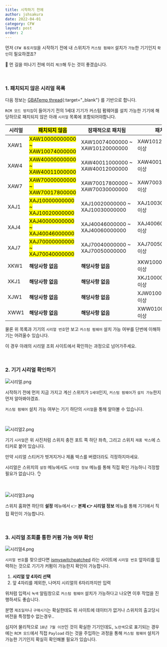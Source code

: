 ```yaml
---
title: 시작하기 전에
author: jshsakura
date: 2022-04-01
category: CFW
layout: post
order: 2
---
```


먼저 `CFW 튜토리얼`을 시작하기 전에 내 스위치가 `커스텀 펌웨어` 설치가 `가능`한 기기인지 `확인`이 필요하겠죠?

🤔 먼 길을 떠나기 전에 미리 `체크`해 두는 것이 좋겠습니다.

<br>

### 1. 패치되지 않은 시리얼 목록

다음 정보는 [GBATemp thread](https://gbatemp.net/threads/switch-informations-by-serial-number-read-the-first-post-before-asking-questions.481215/){:target="\_blank"} 를 기반으로 합니다.

`RCM 모드 방지칩`이 들어가기 전의 1세대 기기가 커스텀 펌웨어를 설치 가능한 기기에 해당하므로 패치되지 않은 아래 `시리얼` 목록에 포함되어야합니다.

| **시리얼** | <mark>패치되지 않음</mark>                          | **잠재적으로 패치됨**                   | **패치됨**           |
| ------- | --------------------------------------------- | ------------------------------- | ----------------- |
| XAW1    | <mark>XAW10000000000 ~ XAW10074000000</mark>  | XAW10074000000 ~ XAW10120000000 | XAW10120000000 이상 |
| XAW4    | <mark>XAW40000000000 ~ XAW40011000000</mark>  | XAW40011000000 ~ XAW40012000000 | XAW40012000000 이상 |
| XAW7    | <mark>XAW70000000000 ~  XAW70017800000</mark> | XAW70017800000 ~ XAW70030000000 | XAW70030000000 이상 |
| XAJ1    | <mark>XAJ10000000000 ~ XAJ10020000000</mark>  | XAJ10020000000 ~ XAJ10030000000 | XAJ10030000000 이상 |
| XAJ4    | <mark>XAJ40000000000 ~ XAJ40046000000</mark>  | XAJ40046000000 ~ XAJ40060000000 | XAJ40060000000 이상 |
| XAJ7    | <mark>XAJ70000000000 ~ XAJ70040000000</mark>  | XAJ70040000000 ~ XAJ70050000000 | XAJ70050000000 이상 |
| XKW1    | **해당사항 없음**                                   | **해당사항 없음**                     | XKW10000000000 이상 |
| XKJ1    | **해당사항 없음**                                   | **해당사항 없음**                     | XKJ10000000000 이상 |
| XJW1    | **해당사항 없음**                                   | **해당사항 없음**                     | XJW01000000000 이상 |
| XWW1    | **해당사항 없음**                                   | **해당사항 없음**                     | XWW01000000000 이상 |

물론 위 목록과 기기의 `시리얼 번호`만 보고 `커스텀 펌웨어` 설치 가능 여부를 단번에 이해하기는 어려울수 있습니다.

이 경우 아래의 시리얼 조회 사이트에서 확인하는 과정으로 넘어가주세요.

<br>

### 2. 기기 시리얼 확인하기

![시리얼.png](../../assets/images/beforestart/260e0932bdc2089c68f7309da565820f292443a1.png)

시작하기 전에 먼저 지금 가지고 계신 스위치가 `1세대`인지, `커스텀 펌웨어`가 `설치 가능`한지 먼저 알아봐야겠죠.

`커스텀 펌웨어` 설치 가능 여부는 기기 하단의 `시리얼`을 통해 알아볼 수 있습니다.

<br/>

![시리얼2.png](../../assets/images/beforestart/199d83aee5b5bdb768a70262c32a67d7b077b481.png)

기기 `시리얼`은 위 사진처럼 스위치 충전 포트 쪽 하단 좌측, 그리고 스위치 `제품 박스`에 스티커로 붙어 있습니다.

만약 시리얼 스티커가 벗겨지거나 제품 박스를 버렸더라도 걱정하지마세요.

시리얼은 스위치의 `설정` 메뉴에서도 `시리얼 정보` 메뉴를 통해 직접 확인 가능하니 걱정할 필요가 없습니다. 👌

<br/>

![시리얼3.png](../../assets/images/beforestart/33718153fd37bae7ad546c5ab3fc0ad351469eb3.png)

스위치 홈화면 하단의 **설정** 메뉴에서 👉 **본체 👉 시리얼 정보** 메뉴를 통해 기기에서 직접 확인이 가능합니다.

<br>

### 3. 시리얼 조회를 통한 커펌 가능 여부 확인

![시리얼4.png](../../assets/images/beforestart/60fb5531b0ac0223a71481adfced74385a17fa8c.png)

`시리얼 번호`를 찾으셨다면 [ismyswitchpatched](https://ismyswitchpatched.com/) 라는 사이트에 `시리얼 번호` 앞자리를 입력하는 것으로 기기가 커펌이 가능한지 확인이 가능합니다.

1. **시리얼 앞 4자리 선택**
2. 앞 4자리를 제외한, 나머지 시리얼의 6자리까지만 입력

위처럼 입력시 `녹색` 알림창으로 `커스텀 펌웨어` 설치가 가능하다고 나오면 이후 작업을 진행하셔도 좋습니다.

분명 `제조일자`나 `구매시기`는 확실한데도 위 사이트에 데이터가 없거나 스위치의 출고당시 버전을 특정할수 없는경우..


심지어 물리적으로 `18년 7월 이전`인 것이 확실한 기기인데도, `노란색`으로 표기되는 경우에는 `RCM 모드`에서 직접 `Payload` 라는 것을 주입하는 과정을 통해 `커스텀 펌웨어` 설치가 가능한 기기인지 확실히 확인해볼 필요가 있습니다.
